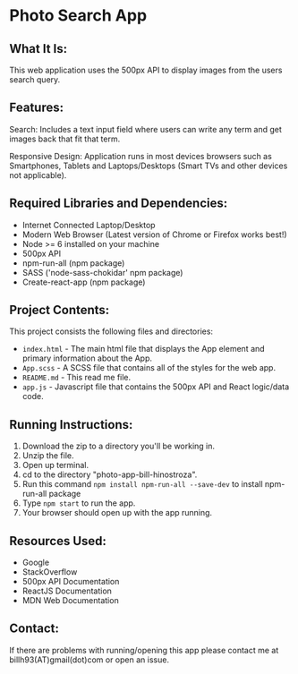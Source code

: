 # Photo Search App

## What It Is:
This web application uses the 500px API to display images from the users search query.

## Features:
Search: Includes a text input field where users can write any term and get images back that fit that term.

Responsive Design: Application runs in most devices browsers such as Smartphones, Tablets and Laptops/Desktops (Smart TVs and other devices not applicable).

## Required Libraries and Dependencies:
* Internet Connected Laptop/Desktop
* Modern Web Browser (Latest version of Chrome or Firefox works best!)
* Node >= 6 installed on your machine
* 500px API
* npm-run-all (npm package)
* SASS ('node-sass-chokidar' npm package)
* Create-react-app (npm package)

## Project Contents:
This project consists the following files and directories:

* `index.html` - The main html file that displays the App element and primary information about the App.
* `App.scss` - A SCSS file that contains all of the styles for the web app.
* `README.md` - This read me file.
* `app.js` - Javascript file that contains the 500px API and React logic/data code.

## Running Instructions:
1. Download the zip to a directory you'll be working in.
2. Unzip the file.
3. Open up terminal.
4. cd to the directory "photo-app-bill-hinostroza".
5. Run this command `npm install npm-run-all --save-dev` to install npm-run-all package
5. Type `npm start` to run the app.
6. Your browser should open up with the app running.

## Resources Used:
* Google
* StackOverflow
* 500px API Documentation
* ReactJS Documentation
* MDN Web Documentation

## Contact:
If there are problems with running/opening this app please contact me at billh93(AT)gmail(dot)com or open an issue.
